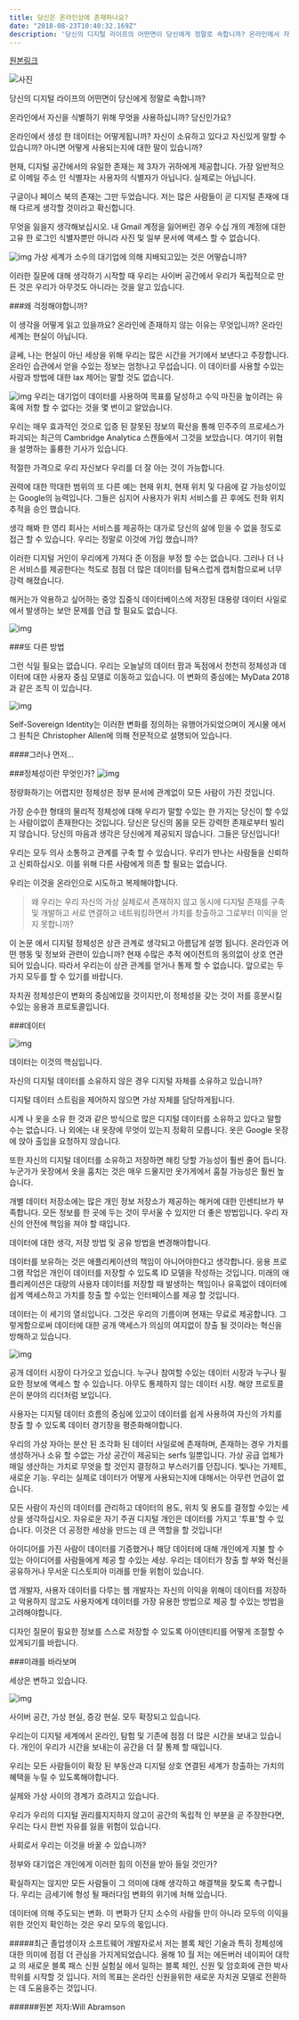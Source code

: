 ```yaml
---
title: 당신은 온라인상에 존재하나요?
date: "2018-08-23T10:40:32.169Z"
description: '당신의 디지털 라이프의 어떤면이 당신에게 정말로 속합니까? 온라인에서 자신을 식별하기 위해 무엇을 사용하십니까? 당신인가요? 온라인에서 생성 한 데이터는 어떻게됩니까? 자신이 소유하고...'
--- 
```



[원본링크](https://medium.com/mydata/do-you-exist-online-8269fa4582c1)


![사진](https://miro.medium.com/max/1920/1*F3mTB6gFQt-ssGkZXtQwkw.jpeg)

당신의 디지털 라이프의 어떤면이 당신에게 정말로 속합니까?

온라인에서 자신을 식별하기 위해 무엇을 사용하십니까? 당신인가요?

온라인에서 생성 한 데이터는 어떻게됩니까? 자신이 소유하고 있다고 자신있게 말할 수 있습니까? 아니면 어떻게 사용되는지에 대한 말이 있습니까?

현재, 디지털 공간에서의 유일한 존재는 제 3자가 귀하에게 제공합니다. 가장 일반적으로 이메일 주소 인 식별자는 사용자의 식별자가 아닙니다. 실제로는 아닙니다.

구글이나 페이스 북의 존재는 그만 두었습니다. 저는 많은 사람들이 곧 디지털 존재에 대해 다르게 생각할 것이라고 확신합니다.

무엇을 잃을지 생각해보십시오. 내 Gmail 계정을 잃어버린 경우 수십 개의 계정에 대한 고유 한 로그인 식별자뿐만 아니라 사진 및 일부 문서에 액세스 할 수 없습니다.

![img](https://miro.medium.com/max/1300/1*wKQE2UHjQzfZqxsWQvQRGA.jpeg)
가상 세계가 소수의 대기업에 의해 지배되고있는 것은 어떻습니까?

이러한 질문에 대해 생각하기 시작할 때 우리는 사이버 공간에서 우리가 독립적으로 만든 것은 우리가 아무것도 아니라는 것을 알고 있습니다.

###왜 걱정해야합니까?

이 생각을 어떻게 읽고 있을까요? 온라인에 존재하지 않는 이유는 무엇입니까? 온라인 세계는 현실이 아닙니다.

글쎄, 나는 현실이 아닌 세상을 위해 우리는 많은 시간을 거기에서 보낸다고 주장합니다. 온라인 습관에서 얻을 수있는 정보는 엄청나고 무섭습니다. 이 데이터를 사용할 수있는 사람과 방법에 대한 lax 제어는 말할 것도 없습니다.


![img](https://miro.medium.com/max/932/1*zsYDC0hZ4r8EBPMQIPxSwQ.png)
우리는 대기업이 데이터를 사용하여 목표를 달성하고 수익 마진을 높이려는 유혹에 저항 할 수 없다는 것을 몇 번이고 알았습니다.

우리는 매우 효과적인 것으로 입증 된 잘못된 정보의 확산을 통해 민주주의 프로세스가 파괴되는 최근의 Cambridge Analytica 스캔들에서 그것을 보았습니다. 여기이 위협을 설명하는 훌륭한 기사가 있습니다.

적절한 가격으로 우리 자신보다 우리를 더 잘 아는 것이 가능합니다.

권력에 대한 막대한 범위의 또 다른 예는 현재 위치, 현재 위치 및 다음에 갈 가능성이있는 Google의 능력입니다. 그들은 심지어 사용자가 위치 서비스를 끈 후에도 전화 위치 추적을 승인 했습니다.

생각 해봐 한 영리 회사는 서비스를 제공하는 대가로 당신의 삶에 믿을 수 없을 정도로 접근 할 수 있습니다. 우리는 정말로 이것에 가입 했습니까?

이러한 디지털 거인이 우리에게 가져다 준 이점을 부정 할 수는 없습니다. 그러나 더 나은 서비스를 제공한다는 척도로 점점 더 많은 데이터를 탐욕스럽게 캡처함으로써 너무 강력 해졌습니다.

해커는가 악용하고 싶어하는 중앙 집중식 데이터베이스에 저장된 대용량 데이터 사일로에서 발생하는 보안 문제를 언급 할 필요도 없습니다.

![img](https://miro.medium.com/max/926/1*UrxX-9Ki9eB9N5bncH6X-A.jpeg)

###또 다른 방법

그런 식일 필요는 없습니다. 우리는 오늘날의 데이터 팜과 독점에서 천천히 정체성과 데이터에 대한 사용자 중심 모델로 이동하고 있습니다. 이 변화의 중심에는 MyData 2018 과 같은 조직 이 있습니다.

![img](https://miro.medium.com/max/1920/1*PwuZShoR6WmDmJIseK_O8w.png)

Self-Sovereign Identity는 이러한 변화를 정의하는 유행어가되었으며이 게시물 에서 그 원칙은 Christopher Allen에 의해 전문적으로 설명되어 있습니다.

####그러나 먼저…

###정체성이란 무엇인가?
![img](https://miro.medium.com/max/1120/1*2UXB9vmFq43WRquC51mpRA.jpeg)

정량화하기는 어렵지만 정체성은 정부 문서에 관계없이 모든 사람이 가진 것입니다.

가장 순수한 형태의 물리적 정체성에 대해 우리가 말할 수있는 한 가지는 당신이 할 수있는 사람이없이 존재한다는 것입니다. 당신은 당신의 몸을 모든 강력한 존재로부터 빌리지 않습니다. 당신의 마음과 생각은 당신에게 제공되지 않습니다. 그들은 당신입니다!

우리는 모두 의사 소통하고 관계를 구축 할 수 있습니다. 우리가 만나는 사람들을 신뢰하고 신뢰하십시오. 이를 위해 다른 사람에게 의존 할 필요는 없습니다.

우리는 이것을 온라인으로 시도하고 복제해야합니다.

> 왜 우리는 우리 자신의 가상 실체로서 존재하지 않고 동시에 디지털 존재를 구축 및 개발하고 서로 연결하고 네트워킹하면서 가치를 창출하고 그로부터 이익을 얻지 못합니까?

이 논문 에서 디지털 정체성은 상관 관계로 생각되고 아름답게 설명 됩니다. 온라인과 어떤 행동 및 정보와 관련이 있습니까? 현재 수많은 추적 에이전트의 동의없이 상호 연관되어 있습니다. 따라서 우리는이 상관 관계를 얻거나 통제 할 수 없습니다. 앞으로는 두 가지 모두를 할 수 있기를 바랍니다.

자치권 정체성은이 변화의 중심에있을 것이지만,이 정체성을 갖는 것이 저를 흥분시킬 수있는 응용과 프로토콜입니다.

###데이터

![img](https://miro.medium.com/max/400/1*nh8jCDUZrpY0pbJONyw3lg.jpeg)

데이터는 이것의 핵심입니다.

자신의 디지털 데이터를 소유하지 않은 경우 디지털 자체를 소유하고 있습니까?

디지털 데이터 스트림을 제어하지 않으면 가상 자체를 담당하게됩니다.

시계 나 옷을 소유 한 것과 같은 방식으로 많은 디지털 데이터를 소유하고 있다고 말할 수는 없습니다. 나 외에는 내 옷장에 무엇이 있는지 정확히 모릅니다. 옷은 Google 옷장에 앉아 출입을 요청하지 않습니다.

또한 자신의 디지털 데이터를 소유하고 저장하면 해킹 당할 가능성이 훨씬 줄어 듭니다. 누군가가 옷장에서 옷을 훔치는 것은 매우 드물지만 옷가게에서 훔칠 가능성은 훨씬 높습니다.

개별 데이터 저장소에는 많은 개인 정보 저장소가 제공하는 해커에 대한 인센티브가 부족합니다. 모든 정보를 한 곳에 두는 것이 무서울 수 있지만 더 좋은 방법입니다. 우리 자신의 안전에 책임을 져야 할 때입니다.

데이터에 대한 생각, 저장 방법 및 공유 방법을 변경해야합니다.

데이터를 보유하는 것은 애플리케이션의 책임이 아니어야한다고 생각합니다. 응용 프로그램 작업은 개인이 데이터를 저장할 수 있도록 ID 모델을 작성하는 것입니다. 미래의 애플리케이션은 대량의 사용자 데이터를 저장할 때 발생하는 책임이나 유혹없이 데이터에 쉽게 액세스하고 가치를 창출 할 수있는 인터페이스를 제공 할 것입니다.

데이터는 이 세기의 열쇠입니다. 그것은 우리의 기름이며 현재는 무료로 제공합니다. 그렇게함으로써 데이터에 대한 공개 액세스가 의심의 여지없이 창출 될 것이라는 혁신을 방해하고 있습니다.

![img](https://miro.medium.com/max/638/1*PX2tvjEcjvIg78ni4xAyIw.jpeg)

공개 데이터 시장이 다가오고 있습니다. 누구나 참여할 수있는 데이터 시장과 누구나 필요한 정보에 액세스 할 수 있습니다. 아무도 통제하지 않는 데이터 시장. 해양 프로토콜 은이 분야의 리더처럼 보입니다.

사용자는 디지털 데이터 흐름의 중심에 있고이 데이터를 쉽게 사용하여 자신의 가치를 창출 할 수 있도록 데이터 경기장을 평준화해야합니다.

우리의 가상 자아는 분산 된 조각화 된 데이터 사일로에 존재하며, 존재하는 경우 가치를 생성하거나 소유 할 수없는 가상 공간이 제공되는 serfs 일뿐입니다. 가상 공급 업체가 매일 생산하는 가치로 무엇을 할 것인지 결정하고 부스러기를 던집니다. 빛나는 가제트, 새로운 기능. 우리는 실제로 데이터가 어떻게 사용되는지에 대해서는 아무런 언급이 없습니다.

모든 사람이 자신의 데이터를 관리하고 데이터의 용도, 위치 및 용도를 결정할 수있는 세상을 생각하십시오. 자유로운 자기 주권 디지털 개인은 데이터를 가지고 '투표'할 수 있습니다. 이것은 더 공정한 세상을 만드는 데 큰 역할을 할 것입니다!

아이디어를 가진 사람이 데이터를 기증했거나 해당 데이터에 대해 개인에게 지불 할 수있는 아이디어를 사람들에게 제공 할 수있는 세상. 우리는 데이터가 창출 할 부와 혁신을 공유하거나 무서운 디스토피아 미래를 만들 위험이 있습니다.

앱 개발자, 사용자 데이터를 다루는 웹 개발자는 자신의 이익을 위해이 데이터를 저장하고 악용하지 않고도 사용자에게 데이터를 가장 유용한 방법으로 제공 할 수있는 방법을 고려해야합니다.

디자인 질문이 필요한 정보를 스스로 저장할 수 있도록 아이덴티티를 어떻게 조절할 수있게되기를 바랍니다.

###미래를 바라보며

세상은 변하고 있습니다.

![img](https://miro.medium.com/max/1200/1*Sb6lru3E7MAA_1sQHR-BwQ.jpeg)


사이버 공간, 가상 현실, 증강 현실. 모두 확장되고 있습니다.

우리는이 디지털 세계에서 온라인, 탐험 및 기존에 점점 더 많은 시간을 보내고 있습니다. 개인이 우리가 시간을 보내는이 공간을 더 잘 통제 할 때입니다.

우리는 모든 사람들이이 확장 된 부동산과 디지털 상호 연결된 세계가 창출하는 가치의 혜택을 누릴 수 있도록해야합니다.

실제와 가상 사이의 경계가 흐려지고 있습니다.

우리가 우리의 디지털 권리를지지하지 않고이 공간의 독립적 인 부분을 곧 주장한다면, 우리는 다시 한번 자유를 잃을 위험이 있습니다.

사회로서 우리는 이것을 바꿀 수 있습니까?

정부와 대기업은 개인에게 이러한 힘의 이전을 받아 들일 것인가?

확실하지는 않지만 모든 사람들이 그 의미에 대해 생각하고 해결책을 찾도록 촉구합니다. 우리는 금세기에 형성 될 패러다임 변화의 위기에 처해 있습니다.

데이터에 의해 주도되는 변화. 이 변화가 단지 소수의 사람들 만이 아니라 모두의 이익을위한 것인지 확인하는 것은 우리 모두의 몫입니다.



#####최근 졸업생이자 소프트웨어 개발자로서 저는 블록 체인 기술과 특히 정체성에 대한 의미에 점점 더 관심을 가지게되었습니다. 올해 10 월 저는 에든버러 네이피어 대학교 의 새로운 블록 패스 신원 실험실 에서 일하는 블록 체인, 신원 및 암호화에 관한 박사 학위를 시작할 것 입니다. 저의 목표는 온라인 신원을위한 새로운 자치권 모델로 전환하는 데 도움을주는 것입니다.


######원본 저자:Will Abramson

